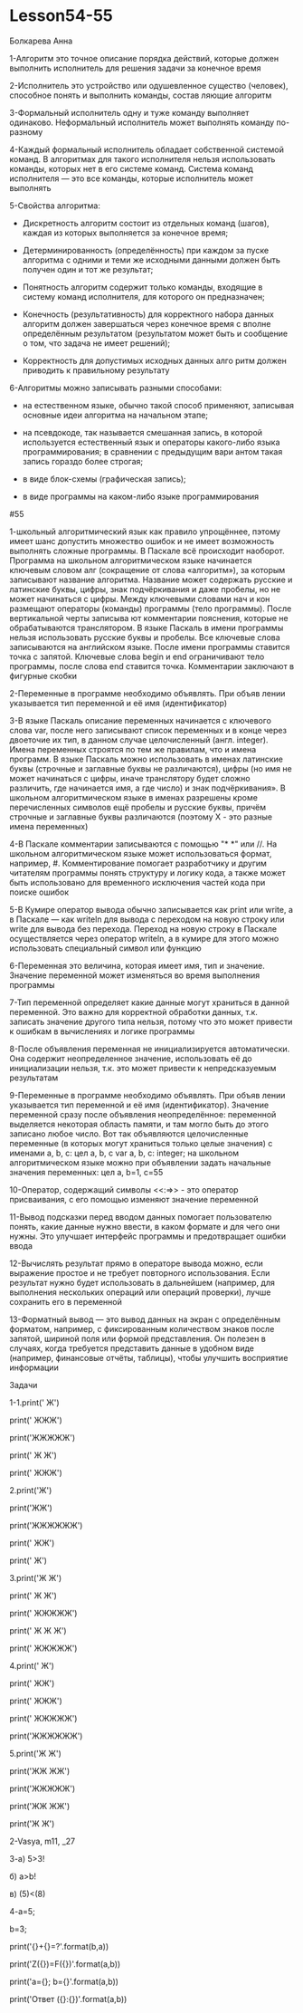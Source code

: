 # Lesson54-55
Болкарева Анна

1-Алгоритм это точное описание порядка действий, которые должен выполнить исполнитель для решения задачи за конечное время

2-Исполнитель это устройство или одушевленное существо (человек), способное понять и выполнить команды, состав ляющие алгоритм

3-Формальный исполнитель одну и туже команду выполняет одинаково. Неформальный исполнитель может выполнять команду по-разному

4-Каждый формальный исполнитель обладает собственной системой команд. В алгоритмах для такого исполнителя нельзя использовать команды, которых нет в его системе команд. Система команд исполнителя — это все команды, которые исполнитель может выполнять

5-Свойства алгоритма:

- Дискретность алгоритм состоит из отдельных команд (шагов), каждая из которых выполняется за конечное время;

- Детерминированность (определённость) при каждом за пуске алгоритма с одними и теми же исходными данными должен быть получен один и тот же результат;

- Понятность алгоритм содержит только команды, входящие в систему команд исполнителя, для которого он предназначен;

- Конечность (результативность) для корректного набора данных алгоритм должен завершаться через конечное время с вполне определённым результатом (результатом может быть и сообщение о том, что задача не имеет решений);

- Корректность для допустимых исходных данных алго ритм должен приводить к правильному результату

6-Алгоритмы можно записывать разными способами: 

- на естественном языке, обычно такой способ применяют, записывая основные идеи алгоритма на начальном этапе;

- на псевдокоде, так называется смешанная запись, в которой используется естественный язык и операторы какого-либо языка программирования; в сравнении с предыдущим вари антом такая запись гораздо более строгая;

- в виде блок-схемы (графическая запись);

- в виде программы на каком-либо языке программирования

#55

1-школьный алгоритмический язык как правило упрощённее, пэтому имеет шанс допустить множество ошибок и не имеет возможность выполнять сложные программы. В Паскале всё происходит наоборот. Программа на школьном алгоритмическом языке начинается ключевым словом алг (сокращение от слова «алгоритм»), за которым записывают название алгоритма. Название может содержать русские и латинские буквы, цифры, знак подчёркивания и даже пробелы, но не может начинаться с цифры. Между ключевыми словами нач и кон размещают операторы (команды) программы (тело программы). После вертикальной черты записыва ют комментарии пояснения, которые не обрабатываются транслятором. В языке Паскаль в имени программы нельзя использовать русские буквы и пробелы. Все ключевые слова записываются на английском языке. После имени программы ставится точка с запятой. Ключевые слова begin и end ограничивают тело программы, после слова end ставится точка. Комментарии заключают в фигурные скобки

2-Переменные в программе необходимо объявлять. При объяв лении указывается тип переменной и её имя (идентификатор)

3-В языке Паскаль описание переменных начинается с ключевого слова var, после него записывают список переменных и в конце через двоеточие их тип, в данном случае целочисленный (англ. integer). Имена переменных строятся по тем же правилам, что и имена программ. В языке Паскаль можно использовать в именах латинские буквы (строчные и заглавные буквы не различаются), цифры (но имя не может начинаться с цифры, иначе транслятору будет сложно различить, где начинается имя, а где число) и знак подчёркивания». В школьном алгоритмическом языке в именах разрешены кроме перечисленных символов ещё пробелы и русские буквы, причём строчные и заглавные буквы различаются (поэтому X - это разные имена переменных) 

4-В Паскале комментарии записываются с помощью "* *" или //. На школьном алгоритмическом языке может использоваться формат, например, #. Комментирование помогает разработчику и другим читателям программы понять структуру и логику кода, а также может быть использовано для временного исключения частей кода при поиске ошибок

5-В Кумире оператор вывода обычно записывается как print или write, а в Паскале — как writeln для вывода с переходом на новую строку или write для вывода без перехода.  Переход на новую строку в Паскале осуществляется через оператор writeln, а в кумире для этого можно использовать специальный символ или функцию

6-Переменная это величина, которая имеет имя, тип и значение. Значение переменной может изменяться во время выполнения программы

7-Тип переменной определяет какие данные могут храниться в данной переменной. Это важно для корректной обработки данных, т.к. записать значение другого типа нельзя, потому что это может привести к ошибкам в вычислениях и логике программы

8-После объявления переменная не инициализируется автоматически. Она содержит неопределенное значение, использовать её до инициализации нельзя, т.к. это может привести к непредсказуемым результатам

9-Переменные в программе необходимо объявлять. При объяв лении указывается тип переменной и её имя (идентификатор). Значение переменной сразу после объявления неопределённое: переменной выделяется некоторая область памяти, и там могло быть до этого записано любое число. Вот так объявляются целочисленные переменные (в которых могут храниться только целые значения) с именами а, b, с: цел а, b, c var a, b, c: integer; на школьном алгоритмическом языке можно при объявлении задать начальные значения переменных: цел а, b=1, c=55

10-Оператор, содержащий символы <<:=>> - это оператор присваивания, с его помощью изменяют значение переменной

11-Вывод подсказки перед вводом данных помогает пользователю понять, какие данные нужно ввести, в каком формате и для чего они нужны. Это улучшает интерфейс программы и предотвращает ошибки ввода

12-Вычислять результат прямо в операторе вывода можно, если выражение простое и не требует повторного использования. Если результат нужно будет использовать в дальнейшем (например, для выполнения нескольких операций или операций проверки), лучше сохранить его в переменной

13-Форматный вывод — это вывод данных на экран с определённым форматом, например, с фиксированным количеством знаков после запятой, шириной поля или формой представления. Он полезен в случаях, когда требуется представить данные в удобном виде (например, финансовые отчёты, таблицы), чтобы улучшить восприятие информации

Задачи

1-1.print('  Ж')

print(' ЖЖЖ')

print('ЖЖЖЖЖ')

print(' Ж Ж')

print(' ЖЖЖ')


2.print('Ж')

print('ЖЖ')

print('ЖЖЖЖЖЖ')

print('    ЖЖ')

print('     Ж')


3.print('Ж     Ж')

print(' Ж   Ж')

print(' ЖЖЖЖЖ')

print(' Ж Ж Ж')

print(' ЖЖЖЖЖ')


4.print('     Ж')

print('    ЖЖ')

print('   ЖЖЖ')

print(' ЖЖЖЖЖ')

print('ЖЖЖЖЖЖ')


5.print('Ж   Ж')

print('ЖЖ ЖЖ')

print('ЖЖЖЖЖ')

print('ЖЖ ЖЖ')

print('Ж   Ж')

2-Vasya, m11, _27

3-а) 5>3!

б) a>b!

в) (5)<(8)

4-a=5;

b=3;

print('{}+{}=?'.format(b,a))

print('Z({})=F({})'.format(a,b))

print('a={}; b={}'.format(a,b))

print('Ответ ({}:{})'.format(a,b))
